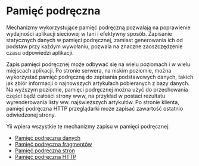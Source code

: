 Pamięć podręczna
================

Mechanizmy wykorzystujące pamięć podręczną pozwalają na poprawienie wydajności aplikacji sieciowej w tani i efektywny sposób. 
Zapisanie statycznych danych w pamięci podręcznej, zamiast generowania ich od podstaw przy każdym wywołaniu, pozwala na znaczne zaoszczędzenie czasu odpowiedzi aplikacji.

Zapis pamięci podręcznej może odbywać się na wielu poziomach i w wielu miejscach aplikacji. Po stronie serwera, na niskim poziomie, 
można wykorzystać pamięć podręczną do zapisania podstawowych danych, takich jak zbiór informacji o najnowszych artykułach pobieranych z bazy danych. 
Na wyższym poziomie, pamięci podręcznej można użyć do przechowania części bądź całości strony www, na przykład w postaci rezultatu wyrenderowania 
listy ww. najświeższych artykułów. Po stronie klienta, pamięć podręczna HTTP przeglądarki może zapisać zawartość ostatnio odwiedzonej strony.

Yii wpiera wszystkie te mechanizmy zapisu w pamięci podręcznej:

* [Pamięć podręczna danych](caching-data.md)
* [Pamięć podręczna fragmentów](caching-fragment.md)
* [Pamięć podręczna stron](caching-page.md)
* [Pamięć podręczna HTTP](caching-http.md)
